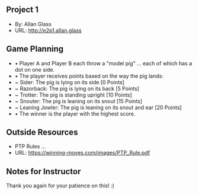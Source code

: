 ## Project 1
+ By: Allan Glass
+ URL: <http://e2p1.allan.glass>

## Game Planning
+ • Player A and Player B each throw a "model pig" ... each of which has a dot on one side.
+ • The player receives points based on the way the pig lands:
+   ~ Sider: The pig is lying on its side [0 Points]
+   ~ Razorback: The pig is lying on its back [5 Points]
+   ~ Trotter: The pig is standing upright [10 Points]
+   ~ Snouter: The pig is leaning on its snout [15 Points]
+   ~ Leaning Jowler: The pig is leaning on its snout and ear [20 Points]
+ • The winner is the player with the highest score.

## Outside Resources
+ PTP Rules ...
+ URL: <https://winning-moves.com/images/PTP_Rule.pdf>

## Notes for Instructor
Thank you again for your patience on this! :)